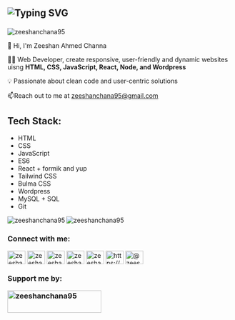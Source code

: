 ## <p> ![Typing SVG](https://readme-typing-svg.herokuapp.com?color=0DFF0A&size=25&multiline=true&width=900&lines=WELCOME+TO+ZEESHAN+AHMED's+GitHub+Profile)</p>

<p align="left">
	<img src="https://komarev.com/ghpvc/?username=zeeshanchana95&label=Profile%20views&color=0e75b6&style=flat" alt="zeeshanchana95" />
</p>

<div>
	<p>👋 Hi, I'm Zeeshan Ahmed Channa</p>
	<p>👨‍💻 Web Developer, create responsive, user-friendly and dynamic websites uisng <strong>HTML, CSS, JavaScript, React, Node, and Wordpress</strong></p> 
	<p>💡 Passionate about clean code and user-centric solutions</p> 
	<p>📫Reach out to me at <a href=mailto:“zeeshanchana95@gmail.com”>zeeshanchana95@gmail.com</a></p>
</div>

## Tech Stack:
- HTML
- CSS
- JavaScript
- ES6
- React + formik and yup
- Tailwind CSS
- Bulma CSS
- Wordpress
- MySQL + SQL
- Git 


<div>
<p>
<img align="left" src="https://github-readme-stats.vercel.app/api/top-langs?username=zeeshanchana95&show_icons=true&locale=en&layout=compact" alt="zeeshanchana95" />
</p>

<p>
	<img align="center" src="https://github-readme-streak-stats.herokuapp.com/?user=zeeshanchana95" alt="zeeshanchana95"/>
</p>
</div>

<h3 align="left">Connect with me:</h3>
<p align="left">
	<a href="https://codepen.io/zeeshanchana95" target="blank"><img align="center" src="https://raw.githubusercontent.com/rahuldkjain/github-profile-readme-generator/master/src/images/icons/Social/codepen.svg" alt="zeeshanchana95" height="30" width="40" /></a>
	<a href="https://twitter.com/zeeshan66313006" target="blank"><img align="center" src="https://raw.githubusercontent.com/rahuldkjain/github-profile-readme-generator/master/src/images/icons/Social/twitter.svg" alt="zeeshan66313006" height="30" width="40" /></a>
	<a href="https://linkedin.com/in/zeeshan ahmed channa" target="blank"><img align="center" src="https://raw.githubusercontent.com/rahuldkjain/github-profile-readme-generator/master/src/images/icons/Social/linked-in-alt.svg" alt="zeeshan ahmed channa" height="30" width="40" /></a>
	<a href="https://stackoverflow.com/users/zeeshan-ahmed-channa" target="blank"><img align="center" src="https://raw.githubusercontent.com/rahuldkjain/github-profile-readme-generator/master/src/images/icons/Social/stack-overflow.svg" alt="zeeshan-ahmed-channa" height="30" width="40" /></a>
	<a href="https://codesandbox.com/zeeshanchana95" target="blank"><img align="center" src="https://raw.githubusercontent.com/rahuldkjain/github-profile-readme-generator/master/src/images/icons/Social/codesandbox.svg" alt="zeeshanchana95" height="30" width="40" /></a>
	<a href="https://fb.com/https://web.facebook.com/profile.php?id=100019663605554" target="blank"><img align="center" src="https://raw.githubusercontent.com/rahuldkjain/github-profile-readme-generator/master/src/images/icons/Social/facebook.svg" alt="https://web.facebook.com/profile.php?id=100019663605554" height="30" width="40" /></a>
	<a href="https://www.hackerearth.com/@zeeshanchana95" target="blank"><img align="center" src="https://raw.githubusercontent.com/rahuldkjain/github-profile-readme-generator/master/src/images/icons/Social/hackerearth.svg" alt="@zeeshanchana95" height="30" width="40" /></a>
</p>

<h3 align="left"> Support me by: 
	<p>
		<a href="https://www.buymeacoffee.com/zeeshanchana95">
			<img align="left" src="https://cdn.buymeacoffee.com/buttons/v2/default-yellow.png" height="50" width="210" alt="zeeshanchana95" />
		</a>
	</p>
</h3>

